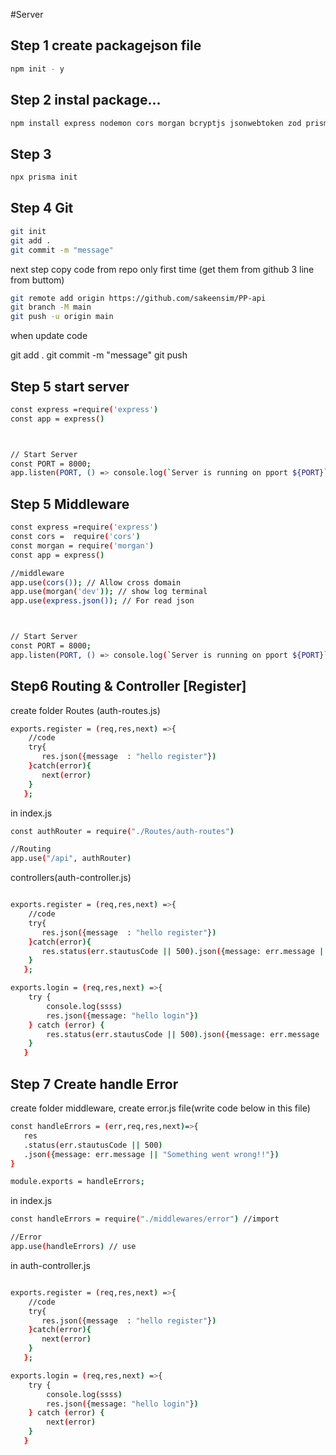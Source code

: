 #Server

## Step 1 create packagejson file
```bash
npm init - y
```

## Step 2 instal package...
```bash
npm install express nodemon cors morgan bcryptjs jsonwebtoken zod prisma 
```

## Step 3
```bash
npx prisma init
```

## Step 4 Git
```bash
git init
git add .
git commit -m "message"
```

next step
copy code from repo
only first time
(get them from github 3 line from buttom)
```bash
git remote add origin https://github.com/sakeensim/PP-api
git branch -M main
git push -u origin main
```
when update code

git add . 
git commit -m "message"
git push

## Step 5 start server
```bash
const express =require('express')
const app = express()



// Start Server
const PORT = 8000;
app.listen(PORT, () => console.log(`Server is running on pport ${PORT}`));
```

## Step 5 Middleware
```bash
const express =require('express')
const cors =  require('cors')
const morgan = require('morgan')
const app = express()

//middleware
app.use(cors()); // Allow cross domain
app.use(morgan('dev')); // show log terminal
app.use(express.json()); // For read json



// Start Server
const PORT = 8000;
app.listen(PORT, () => console.log(`Server is running on pport ${PORT}`));
```

## Step6 Routing  & Controller [Register]
create folder Routes (auth-routes.js) 
```bash
exports.register = (req,res,next) =>{
    //code   
    try{
       res.json({message  : "hello register"})
    }catch(error){
       next(error)
    }
   };
```
in index.js
```bash
const authRouter = require("./Routes/auth-routes")

//Routing
app.use("/api", authRouter)

```

controllers(auth-controller.js)
```bash

exports.register = (req,res,next) =>{
    //code   
    try{
       res.json({message  : "hello register"})
    }catch(error){
       res.status(err.stautusCode || 500).json({message: err.message || "Something went wrong!!"})
    }
   };

exports.login = (req,res,next) =>{
    try {
        console.log(ssss)
        res.json({message: "hello login"})
    } catch (error) {
        res.status(err.stautusCode || 500).json({message: err.message || "Something went wrong!!"})
    }
   }
```


 
 ## Step 7 Create handle Error
 create folder middleware, create error.js file(write code below in this file)
 ```bash
 const handleErrors = (err,req,res,next)=>{
    res
    .status(err.stautusCode || 500)
    .json({message: err.message || "Something went wrong!!"})
}

module.exports = handleErrors;
```
in index.js
```bash
const handleErrors = require("./middlewares/error") //import

//Error
app.use(handleErrors) // use
```

in auth-controller.js
```bash

exports.register = (req,res,next) =>{
    //code   
    try{
       res.json({message  : "hello register"})
    }catch(error){
       next(error)
    }
   };

exports.login = (req,res,next) =>{
    try {
        console.log(ssss)
        res.json({message: "hello login"})
    } catch (error) {
        next(error)
    }
   }
```